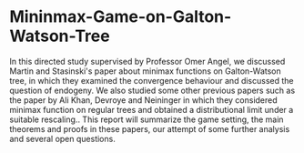 # Mininmax-Game-on-Galton-Watson-Tree
In this directed study supervised by Professor Omer Angel, we discussed Martin and Stasinski's paper
about minimax functions on Galton-Watson tree, in which they examined the convergence behaviour and
discussed the question of endogeny. We also studied some other previous papers such as the paper by Ali
Khan, Devroye and Neininger in which they considered minimax function on regular trees and obtained
a distributional limit under a suitable rescaling.. This report will summarize the game setting, the main
theorems and proofs in these papers, our attempt of some further analysis and several open questions.

